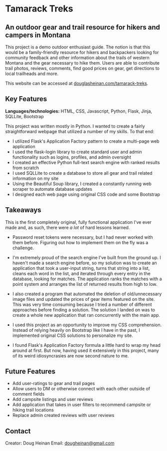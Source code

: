# Tamarack Treks
## An outdoor gear and trail resource for hikers and campers in Montana

This project is a demo outdoor enthusiast guide. The notion is that this would be a family-friendly resource for hikers 
and backpackers looking for community feedback and other information about the trails of western Montana and the gear 
necessary to hike them. Users are able to contribute trail photos, reviews, comments, find good prices on gear, get directions to local 
trailheads and more.

This website can be accessed at [douglasheinan.com/tamarack-treks](http://douglasheinan/tamarack-treks.com).

## Key Features
**Languages/technologies:** HTML, CSS, Javascript, Python, Flask, Jinja, SQLLite, Bootstrap

This project was written mostly in Python. I wanted to create a fairly straightforward webpage that utilized a number
of my skills. To that end: 
* I utilized Flask's Application Factory pattern to create a multi-page web application
* I used the flask-login library to create standard user and admin functionality such as logins, profiles, and admin oversight
* I created an effective Python full-text search engine with ranked results from scratch
* I used SQLLite to create a database to store all gear and trail related information on my site
* Using the Beautiful Soup library, I created a constantly running web scraper to automate database updates
* I designed each web page using original CSS code and some Bootstrap

## Takeaways
This is the first completely original, fully functional application I've ever made and, as such, there were *a lot* of
hard lessons learned. 

* Password reset tokens were necessary, but I had never worked with them before. Figuring out how to implement them on 
the fly was a challenge.

* I'm extremely proud of the search engine I've built from the ground up. I haven't made a search engine before, so my 
solution was to create an application that took a user-input string, turns that string into a list, cleans each word 
in the list, and iterated through every entry in the database, 
looking for matches. The application ranks the matches with a point system and arranges the list of returned results 
from high to low.

* I also created a program that automated the deletion of old/unnecessary image files and updated the prices of gear 
items featured on the site. This was very time consuming because I tried a number of different approaches before 
finding a solution. The solution I landed on was to create a whole new application that ran concurrently with the 
main app.

* I used this project as an opportunity to improve my CSS comprehension. Instead of relying heavily on Bootstrap like 
I have in the past, I implemented original CSS solutions to personalize my site. 

* I found Flask's Application Factory formula a little hard to wrap my head around at first. But now, having used it 
extensively in this project, many of its weird idiosyncrasies are now second nature to me.

## Future Features
* Add user-ratings to gear and trail pages
* Allow users to DM or otherwise connect with each other outside of comment fields
* Add campsite listings and user reviews
* Add application that takes in user filters to recommend campsite or hiking trail locations
* Replace admin created reviews with user reviews

## Contact
Creator: Doug Heinan
Email: dougheinan@gmail.com
